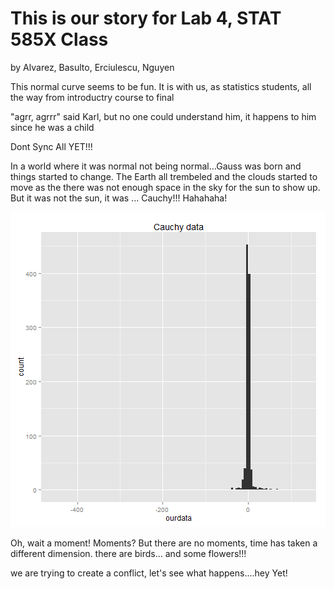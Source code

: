 This is our story for Lab 4, STAT 585X Class
====
by Alvarez, Basulto, Erciulescu, Nguyen

This normal curve seems to be fun. It is with us, as statistics students, all the way from introductry course to final 

"agrr, agrrr" said Karl, but no one could understand him, it happens to him since he was a child

Dont Sync All YET!!!

In a world where it was normal not being normal...Gauss was born and things started to change. The Earth all trembeled and the clouds started to move as the there was not enough space in the sky for the sun to show up. But it was not the sun, it was ... Cauchy!!! Hahahaha!

![plot of chunk unnamed-chunk-1](figure/unnamed-chunk-1.png) 


Oh, wait a moment! Moments? But there are no moments, time has taken a different dimension. there are birds... and some flowers!!!

we are trying to create a conflict, let's see what happens....hey Yet!


